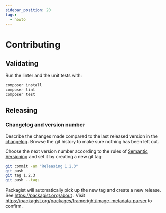 ```yaml
---
sidebar_position: 20
tags:
  - howto
---
```


# Contributing

## Validating

Run the linter and the unit tests with:

```bash
composer install
composer lint
composer test
```

## Releasing

### Changelog and version number

Describe the changes made compared to the last released version in the
[changelog](changelog.md). Browse the git history to make sure nothing has
been left out.

Choose the next version number according to the rules of
[Semantic Versioning](https://semver.org/) and set it by creating a new git
tag:

```bash
git commit -am "Releasing 1.2.3"
git push
git tag 1.2.3
git push --tags
```

Packagist will automatically pick up the new tag and create a new release. See
https://packagist.org/about . Visit
https://packagist.org/packages/frameright/image-metadata-parser to confirm.
